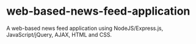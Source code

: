 # web-based-news-feed-application
A web-based news feed application using NodeJS/Express.js, JavaScript/jQuery, AJAX, HTML and CSS.
